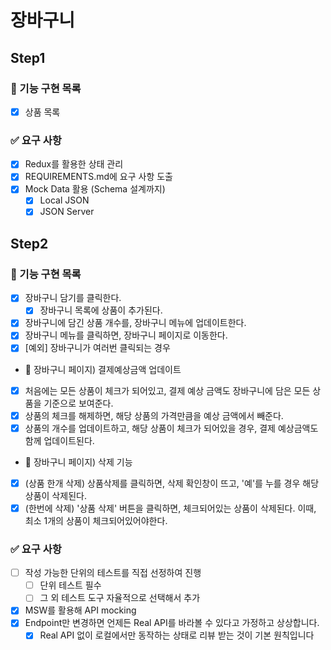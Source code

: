 # 장바구니

## Step1

### 🎯 기능 구현 목록

- [x] 상품 목록

### ✅ 요구 사항

- [x] Redux를 활용한 상태 관리
- [x] REQUIREMENTS.md에 요구 사항 도출
- [x] Mock Data 활용 (Schema 설계까지)
  - [x] Local JSON
  - [x] JSON Server

## Step2

### 🎯 기능 구현 목록

- [x] 장바구니 담기를 클릭한다.
  - [x] 장바구니 목록에 상품이 추가된다.
- [x] 장바구니에 담긴 상품 개수를, 장바구니 메뉴에 업데이트한다.
- [x] 장바구니 메뉴를 클릭하면, 장바구니 페이지로 이동한다.
- [x] [예외] 장바구니가 여러번 클릭되는 경우

- 🧺 장바구니 페이지) 결제예상금액 업데이트
- [x] 처음에는 모든 상품이 체크가 되어있고, 결제 예상 금액도 장바구니에 담은 모든 상품을 기준으로 보여준다.
- [x] 상품의 체크를 해제하면, 해당 상품의 가격만큼을 예상 금액에서 빼준다.
- [x] 상품의 개수를 업데이트하고, 해당 상품이 체크가 되어있을 경우, 결제 예상금액도 함께 업데이트된다.

- 🧺 장바구니 페이지) 삭제 기능
- [x] (상품 한개 삭제) 상품삭제를 클릭하면, 삭제 확인창이 뜨고, '예'를 누를 경우 해당 상품이 삭제된다.
- [x] (한번에 삭제) '상품 삭제' 버튼을 클릭하면, 체크되어있는 상품이 삭제된다. 이때, 최소 1개의 상품이 체크되어있어야한다.

### ✅ 요구 사항

- [ ] 작성 가능한 단위의 테스트를 직접 선정하여 진행
  - [ ] 단위 테스트 필수
  - [ ] 그 외 테스트 도구 자율적으로 선택해서 추가
- [x] MSW를 활용해 API mocking
- [x] Endpoint만 변경하면 언제든 Real API를 바라볼 수 있다고 가정하고 상상합니다.
  - [x] Real API 없이 로컬에서만 동작하는 상태로 리뷰 받는 것이 기본 원칙입니다
